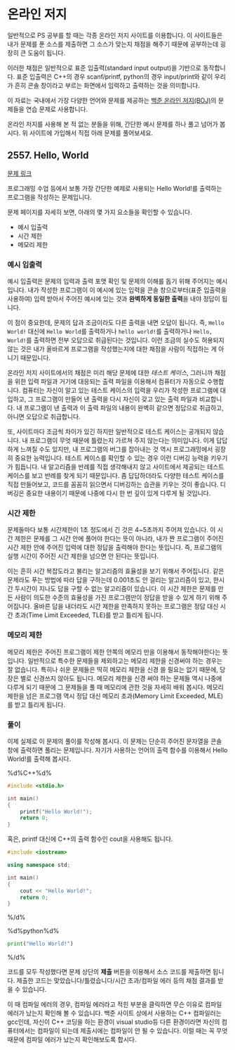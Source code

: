 # 온라인 저지

일반적으로 PS 공부를 할 때는 각종 온라인 저지 사이트를 이용합니다. 이 사이트들은 내가 문제를 푼 소스를 제출하면 그 소스가 맞는지 채점을 해주기 때문에 공부하는데 굉장히 큰 도움이 됩니다.

이러한 채점은 일반적으로 표준 입출력(standard input output)을 기반으로 동작합니다. 표준 입출력은 C++의 경우 scanf/printf, python의 경우 input/print와 같이 우리가 흔히 콘솔 창이라고 부르는 화면에서 입력하고 출력하는 것을 의미합니다.

이 자료는 국내에서 가장 다양한 언어와 문제를 제공하는 [백준 온라인 저지(BOJ)](https://acmicpc.net)의 문제들을 연습 문제로 사용합니다. 

온라인 저지를 사용해 본 적 없는 분들을 위해, 간단한 예시 문제를 하나 풀고 넘어가 봅시다. 위 사이트에 가입해서 직접 아래 문제를 풀어보세요.

## 2557. Hello, World

[문제 링크](https://www.acmicpc.net/problem/2557)

프로그래밍 수업 등에서 보통 가장 간단한 예제로 사용되는 Hello World!를 출력하는 프로그램을 작성하는 문제입니다.

문제 페이지를 자세히 보면, 아래의 몇 가지 요소들을 확인할 수 있습니다.

- 예시 입출력
- 시간 제한
- 메모리 제한

### 예시 입출력

예시 입출력은 문제의 입력과 출력 포맷 확인 및 문제의 이해를 돕기 위해 주어지는 예시입니다. 내가 작성한 프로그램이 이 예시에 있는 입력을 콘솔 창으로부터(표준 입출력을 사용하여) 입력 받아서 주어진 예시에 있는 것과 **완벽하게 동일한 출력**을 내야 정답이 됩니다.

이 점이 중요한데, 문제의 답과 조금이라도 다른 출력을 내면 오답이 됩니다. 즉, `Hello World!` 대신에 `Hello World`를 출력하거나 `hello world!`를 출력하거나 `Hello, World!`를 출력하면 전부 오답으로 취급된다는 것입니다. 이런 조금의 실수도 허용되지 않는 것은 내가 올바르게 프로그램을 작성했는지에 대한 채점을 사람이 직접하는 게 아니기 때문입니다.

온라인 저지 사이트에서의 채점은 미리 해당 문제에 대한 *테스트 케이스*, 그러니까 채점을 위한 입력 파일과 거기에 대응되는 출력 파일을 이용해서 컴퓨터가 자동으로 수행합니다. 컴퓨터는 자신이 알고 있는 테스트 케이스의 입력을 우리가 작성한 프로그램에 대입하고, 그 프로그램이 만들어 낸 출력을 다시 자신이 갖고 있는 출력 파일과 비교합니다. 내 프로그램이 낸 출력과 이 출력 파일의 내용이 완벽히 같으면 정답으로 취급하고, 아니면 오답으로 취급합니다.

또, 사이트마다 조금씩 차이가 있긴 하지만 일반적으로 테스트 케이스는 공개되지 않습니다. 내 프로그램이 무엇 때문에 틀렸는지 가르쳐 주지 않는다는 의미입니다. 이게 답답하게 느껴질 수도 있지만, 내 프로그램의 버그를 잡아내는 것 역시 프로그래밍에서 굉장히 중요한 능력입니다. 테스트 케이스를 확인할 수 있는 경우 이런 디버깅 능력을 키우기가 힘듭니다. 내 알고리즘을 반례를 직접 생각해내지 않고 사이트에서 제공되는 테스트 케이스를 보고 반례를 찾게 되기 때문입니다. 좀 답답하더라도 다양한 테스트 케이스를 직접 만들어보고, 코드를 꼼꼼히 읽으면서 디버깅하는 습관을 키우는 것이 좋습니다. 디버깅은 중요한 내용이기 때문에 나중에 다시 한 번 깊이 있게 다루게 될 것입니다.

### 시간 제한

문제들마다 보통 시간제한이 1초 정도에서 긴 것은 4~5초까지 주어져 있습니다. 이 시간 제한은 문제를 그 시간 안에 풀어야 한다는 뜻이 아니라, 내가 짠 프로그램이 주어진 시간 제한 안에 주어진 입력에 대한 정답을 출력해야 한다는 뜻입니다. 즉, 프로그램의 실행 시간이 주어진 시간 제한을 넘으면 안 된다는 뜻입니다.

이는 흔히 시간 복잡도라고 불리는 알고리즘의 효율성을 보기 위해서 주어집니다. 같은 문제라도 푸는 방법에 따라 답을 구하는데 0.001초도 안 걸리는 알고리즘이 있고, 한시간 두시간이 지나도 답을 구할 수 없는 알고리즘이 있습니다. 이 시간 제한은 문제를 만든 사람이 의도한 수준의 효율성을 가진 프로그램만이 정답을 받을 수 있게 하기 위해 주어집니다. 올바른 답을 내더라도 시간 제한을 만족하지 못하는 프로그램은 정답 대신 시간 초과(Time Limit Exceeded, TLE)를 받고 틀리게 됩니다.

### 메모리 제한

메모리 제한은 주어진 프로그램이 제한 안쪽의 메모리 만을 이용해서 동작해야한다는 뜻입니다. 일반적으로 특수한 문제들을 제외하고는 메모리 제한을 신경써야 하는 경우는 잘 없습니다. 특히나 쉬운 문제들은 딱히 메모리 제한을 신경 쓸 필요는 없기 때문에, 당장은 별로 신경쓰지 않아도 됩니다. 메모리 제한을 신경 써야 하는 문제들 역시 나중에 다루게 되기 때문에 그 문제들을 풀 때 메모리에 관한 것을 자세히 배워 봅시다. 메모리 제한을 넘은 프로그램 역시 정답 대신 메모리 초과(Memory Limit Exceeded, MLE)를 받고 틀리게 됩니다.

### 풀이

이제 실제로 이 문제의 풀이를 작성해 봅시다. 이 문제는 단순히 주어진 문자열을 콘솔 창에 출력하면 풀리는 문제입니다. 자기가 사용하는 언어의 출력 함수를 이용해서 Hello World!를 출력해 봅시다.

%d%C++%d%

```C++
#include <stdio.h>

int main()
{
    printf("Hello World!");
    return 0;
}
```

혹은, printf 대신에 C++의 출력 함수인 cout을 사용해도 됩니다.

```C++
#include <iostream>

using namespace std;

int main()
{
    cout << "Hello World!";
    return 0;
}
```

%/d%

%d%python%d%

```python
print("Hello World!")
```

%/d%

코드를 모두 작성했다면 문제 상단의 **제출** 버튼을 이용해서 소스 코드를 제출하면 됩니다. 제출한 코드는 맞았습니다/틀렸습니다/시간 초과/컴파일 에러 등의 채점 결과를 받을 수 있습니다. 

이 때 컴파일 에러의 경우, 컴파일 에러라고 적힌 부분을 클릭하면 무슨 이유로 컴파일 에러가 났는지 확인해 볼 수 있습니다. 백준 사이트 상에서 사용하는 C++ 컴파일러는 gcc인데, 자신이 C++ 코딩을 하는 환경이 visual studio등 다른 환경이라면 자신의 컴퓨터에서는 컴파일이 되는데 제출시에는 컴파일이 안 될 수 있습니다. 이럴 때는 꼭 무엇 때문에 컴파일 에러가 났는지 확인해보도록 합시다.